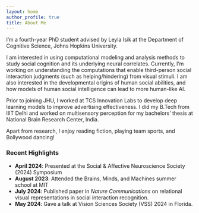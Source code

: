```yaml
---
layout: home
author_profile: true
title: About Me
---
```

I’m a fourth-year PhD student advised by Leyla Isik at the Department of Cognitive Science, Johns Hopkins University.

I am interested in using computational modeling and analysis methods to study social cognition and its underlying neural correlates. Currently, I’m working on understanding the computations that enable third-person social interaction judgments (such as helping/hindering) from visual stimuli. I am also interested in the developmental origins of human social abilities, and how models of human social intelligence can lead to more human-like AI.

Prior to joining JHU, I worked at TCS Innovation Labs to develop deep learning models to improve advertising effectiveness. I did my B.Tech from IIIT Delhi and worked on multisensory perception for my bachelors’ thesis at National Brain Research Center, India.

Apart from research, I enjoy reading fiction, playing team sports, and Bollywood dancing!

### Recent Highlights

- **April 2024**: Presented at the Social & Affective Neuroscience Society (2024) Symposium
- **August 2023**: Attended the Brains, Minds, and Machines summer school at MIT
- **July 2024**: Published paper in *Nature Communications* on relational visual representations in social interaction recognition.
- **May 2024**: Gave a talk at Vision Sciences Society (VSS) 2024 in Florida.
